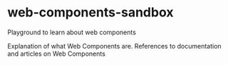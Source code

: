 # web-components-sandbox
Playground to learn about web components


Explanation of what Web Components are.
References to documentation and articles on Web Components